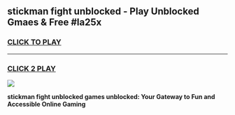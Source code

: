 
## stickman fight unblocked - Play Unblocked Gmaes & Free #la25x
<h3>
<a href="https://news.freeplayer.one?title=stickman_fight_unblocked&ref=24F">CLICK TO PLAY</a></h3>
<hr>

<h3>
<a href="https://news.freeplayer.one?title=stickman_fight_unblocked&ref=24F">CLICK 2 PLAY</a>
  
</h3>

<a href="https://news.freeplayer.one?title=stickman_fight_unblocked&ref=24F/"><img src="https://clearcache.store/games.png"></a>


**stickman fight unblocked games unblocked: Your Gateway to Fun and Accessible Online Gaming**
